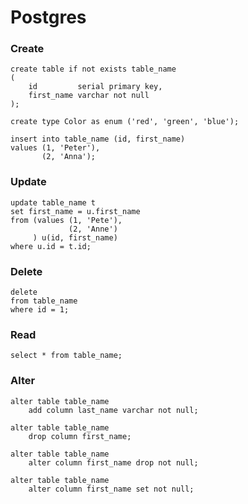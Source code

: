 # Postgres

### Create

```postgres
create table if not exists table_name
(
    id         serial primary key,
    first_name varchar not null
);

create type Color as enum ('red', 'green', 'blue');

insert into table_name (id, first_name)
values (1, 'Peter'),
       (2, 'Anna');
```

### Update

```postgres
update table_name t
set first_name = u.first_name
from (values (1, 'Pete'),
             (2, 'Anne')
     ) u(id, first_name)
where u.id = t.id;
```

### Delete

```postgres
delete
from table_name
where id = 1;
```

### Read

```postgres
select * from table_name;
```

### Alter

```postgres
alter table table_name
    add column last_name varchar not null;

alter table table_name
    drop column first_name;

alter table table_name
    alter column first_name drop not null;

alter table table_name
    alter column first_name set not null;
```
